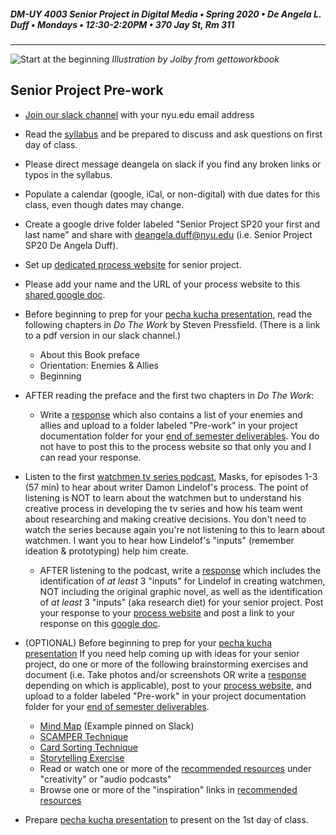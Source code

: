 ##### DM-UY 4003 Senior Project in Digital Media • Spring 2020 • De Angela L. Duff • Mondays • 12:30-2:20PM • 370 Jay St, Rm 311

---
![Start at the beginning](http://teaching.polishedsolid.com/images/gettoworkbook_start_at_the_beginning.png) 
*Illustration by Jolby from gettoworkbook*

## Senior Project Pre-work  
* [Join our slack channel](https://join.slack.com/t/idmspsp20/signup) with your nyu.edu email address
* Read the [syllabus](syllabus.md) and be prepared to discuss and ask questions on first day of class.  
* Please direct message deangela on slack if you find any broken links or typos in the syllabus.
* Populate a calendar (google, iCal, or non-digital) with due dates for this class, even though dates may change.
* Create a google drive folder labeled "Senior Project SP20 your first and last name" and share with deangela.duff@nyu.edu (i.e. Senior Project SP20 De Angela Duff).
* Set up [dedicated process website](website.md) for senior project.
* Please add your name and the URL of your process website to this [shared google doc](https://docs.google.com/document/d/1tCl_rZb0OH85Z7vJsOvBm2n4mHT7xS9MQHRWxix_l6M/edit?usp=sharing).
* Before beginning to prep for your [pecha kucha presentation](pecha_kucha.md), read the following chapters in *Do The Work* by Steven Pressfield. (There is a link to a pdf version in our slack channel.) 
	* About this Book preface
	* Orientation: Enemies & Allies
	* Beginning
* AFTER reading the preface and the first two chapters in *Do The Work*: 
	* Write a [response](responses.md) which also contains a list of your enemies and allies and upload to a folder labeled "Pre-work" in your project documentation folder for your [end of semester deliverables](end_of_semester_deliverables.md). You do not have to post this to the process website so that only you and I can read your response.

* Listen to the first [watchmen tv series podcast](https://www.hbo.com/watchmen/watchmen-listen-to-official-podcast), Masks, for episodes 1-3 (57 min) to hear about writer Damon Lindelof's process. The point of listening is NOT to learn about the watchmen but to understand his creative process in developing the tv series and how his team went about researching and making creative decisions. You don't need to watch the series because again you're not listening to this to learn about watchmen. I want you to hear how Lindelof's "inputs" (remember ideation &amp; prototyping) help him create.
	* AFTER listening to the podcast, write a [response](responses.md) which includes the identification of *at least* 3 "inputs" for Lindelof in creating watchmen, NOT including the original graphic novel, as well as the identification of *at least* 3 "inputs" (aka research diet) for your senior project. Post your response to your [process website](website.md) and post a link to your response on this [google doc](https://docs.google.com/document/d/1wHaH_ytbwvz8WO1-h-0mByGPXTLDCKLRHbA8N-UfVBc/edit?usp=sharing). 
* (OPTIONAL) Before beginning to prep for your [pecha kucha presentation](pecha_kucha.md) If you need help coming up with ideas for your senior project, do one or more of the following brainstorming exercises and document (i.e. Take photos and/or screenshots OR write a [response](responses.md) depending on which is applicable), post to your [process website](website.md), and upload to a folder labeled "Pre-work" in your project documentation folder for your [end of semester deliverables](end_of_semester_deliverables.md).

	* [Mind Map](http://lifehacker.com/how-to-use-mind-maps-to-unleash-your-brains-creativity-1348869811) (Example pinned on Slack)
	* [SCAMPER Technique](http://www.mindtools.com/pages/article/newCT_02.htm)
	* [Card Sorting Technique](card_sorting.md)
	* [Storytelling Exercise](storytelling_exercise.md)
	* Read or watch one or more of the [recommended resources](recommended_resources.md) under "creativity" or "audio podcasts"
	* Browse one or more of the "inspiration" links in [recommended resources](recommended_resources.md)
* Prepare [pecha kucha presentation](pecha_kucha.md) to present on the 1st day of class.


